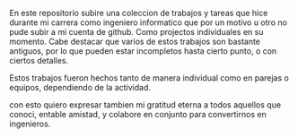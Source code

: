 En este repositorio subire una coleccion de trabajos y tareas que hice durante mi carrera como ingeniero informatico que por un motivo u otro no pude subir a mi cuenta de github.
Como projectos individuales en su momento. Cabe destacar que varios de estos trabajos son bastante antiguos, por lo que pueden estar incompletos hasta cierto punto, o con ciertos detalles.

Estos trabajos fueron hechos tanto de manera individual como en parejas o equipos, dependiendo de la actividad.

con esto quiero expresar tambien mi gratitud eterna a todos aquellos que conoci, entable amistad, y colabore en conjunto para convertirnos en ingenieros.
